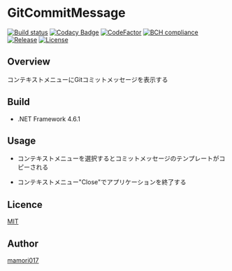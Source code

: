 # GitCommitMessage

[![Build status](https://ci.appveyor.com/api/projects/status/md0y9pcc4f09on0w?svg=true)](https://ci.appveyor.com/project/mamori017/gitcommitmessage)
[![Codacy Badge](https://api.codacy.com/project/badge/Grade/6b248e20e53f4a2d94f408f4cf53d95e)](https://www.codacy.com/app/mamori017/GitCommitMessage?utm_source=github.com&amp;utm_medium=referral&amp;utm_content=mamori017/GitCommitMessage&amp;utm_campaign=Badge_Grade)
[![CodeFactor](https://www.codefactor.io/repository/github/mamori017/gitcommitmessage/badge)](https://www.codefactor.io/repository/github/mamori017/gitcommitmessage)
[![BCH compliance](https://bettercodehub.com/edge/badge/mamori017/GitCommitMessage?branch=master)](https://bettercodehub.com/)
[![Release](https://img.shields.io/github/release/mamori017/GitCommitMessage.svg)](https://github.com/mamori017/GitCommitMessage/releases/latest)
[![License](https://img.shields.io/github/license/mamori017/GitCommitMessage.svg)](https://github.com/mamori017/GitCommitMessage/blob/master/LICENSE)

## Overview

コンテキストメニューにGitコミットメッセージを表示する

## Build

- .NET Framework 4.6.1

## Usage

- コンテキストメニューを選択するとコミットメッセージのテンプレートがコピーされる

- コンテキストメニュー"Close"でアプリケーションを終了する

## Licence

[MIT](https://github.com/mamori017/GitCommitMessage/blob/master/LICENSE)

## Author

[mamori017](https://github.com/mamori017)
